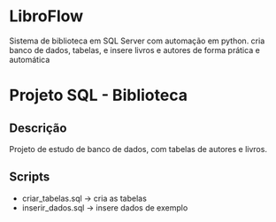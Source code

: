 # LibroFlow
Sistema de biblioteca em SQL Server com automação em python. cria banco de dados, tabelas, e insere livros e autores de forma prática e automática 

# Projeto SQL - Biblioteca

## Descrição
Projeto de estudo de banco de dados, com tabelas de autores e livros.

## Scripts
- criar_tabelas.sql → cria as tabelas
- inserir_dados.sql → insere dados de exemplo
